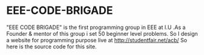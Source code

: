 # EEE-CODE-BRIGADE
"EEE CODE BRIGADE" is the first programming group in EEE at I.U .As a Founder &amp; mentor of this group  i set 50 beginner level problems.
So I design a website for programming purpose live at http://studentfair.net/acb/
So here is the source code for this site.
